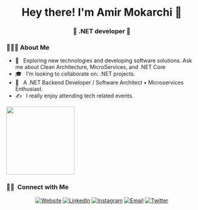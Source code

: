 <h1 align="center">Hey there! I'm Amir Mokarchi 👋 </h1>
<h3 align="center">🚀 .NET developer 🚀</h3>
<div>
<div align="left"> 
  <h3> 👨🏻‍💻 About Me </h3>

  - 🤔 &nbsp; Exploring new technologies and developing software solutions. Ask me about Clean Architecture, MicroServices, and .NET Core
  - 🎓 &nbsp; I’m looking to collaborate on: .NET projects.
  - 💼 &nbsp; A .NET Backend Developer / Software Architect • Microservices Enthusiast.
  - ✍️ &nbsp; I really enjoy attending tech related events.  
</div> 
</div>


</div> 
<a href="https://github.com/mokarchi">
  <img height="180em" src="https://github-readme-stats.vercel.app/api?username=mokarchi&show_icons=true&theme=tokyonight" />
</a>
<br/>

<h3> 🤝🏻 &nbsp;Connect with Me </h3>

<p align="center">
<a href="https://www.mokarchi.ir/"><img alt="Website" src="https://img.shields.io/badge/website-www.mokarchi.ir-lightgrey"></a>
<a href="https://www.linkedin.com/in/amir-mokarchi/"><img alt="LinkedIn" src="https://img.shields.io/badge/LinkedIn-Amir mokarchi-blue"></a>
<a href="https://www.instagram.com/amir.mokarchi/"><img alt="Instagram" src="https://img.shields.io/badge/Instagram-Amir-ff69b4"></a>
<a href="mailto:mokarchi@gmail.com"><img alt="Email" src="https://img.shields.io/badge/Email-mokarchi-blueviolet"></a>
<a href="https://twitter.com/Mokarchi"><img alt="Twitter" src="https://img.shields.io/badge/twitter-Amir-informational"></a>
</p>
